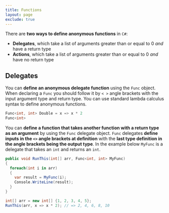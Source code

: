 ```yaml
---
title: Functions
layout: page
exclude: true
---
```


There are **two ways to define anonymous functions** in `C#`:

- **Delegates**, which take a list of arguments greater than or equal to 0 *and* have a return type
- **Actions**, which take a list of arguments greater than or equal to 0 *and* have no return type

## Delegates

You can **define an anonymous delegate function** using the `Func` object. When declaring a `Func` you should follow it by `< >` angle brackets with the input argument type and return type. You can use standard lambda calculus syntax to define anonymous functions.
```csharp
Func<int, int> Double = x => x * 2
Func<int> 
```

You can **define a function that takes another function with a return type as an argument** by using the `Func` delegate object. `Func` delegates **define inputs in the `<>` angle brackets at definition** with the **last type definition in the angle brackets being the output type**. In the example below `MyFunc` is a delegate that takes an `int` and returns an `int`.
```csharp
public void RunThis(int[] arr, Func<int, int> MyFunc)
{
  foreach(int i in arr)
  {
    var result = MyFunc(i);
    Console.WriteLine(result);
  }
}

int[] arr = new int[] {1, 2, 3, 4, 5};
RunThis(arr, x => x * 2); // => 2, 4, 6, 8, 10
```
<!--stackedit_data:
eyJoaXN0b3J5IjpbLTE4MDQ5MTM2MzEsNTM2NDE4OTk5LC0xNT
c0NDY4OTMzXX0=
-->